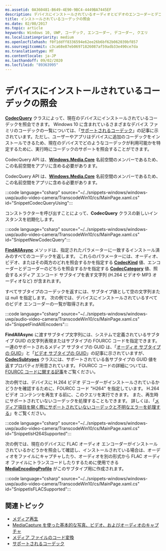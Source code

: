 ```yaml
---
ms.assetid: 0A360481-B649-4E90-9BC4-4449BA7445EF
description: デバイスにインストールされているオーディオとビデオのエンコーダーとデコーダーを照会します。
title: インストールされているコーデックの照会
ms.date: 02/08/2017
ms.topic: article
keywords: Windows 10, UWP, コーデック, エンコーダー, デコーダー, クエリ
ms.localizationpriority: medium
ms.openlocfilehash: f0f1ddff8336594e62ee26b6bf62b062039bf857
ms.sourcegitcommit: c3ca68e87eb06971826087af59adb33e490ce7da
ms.translationtype: MT
ms.contentlocale: ja-JP
ms.lasthandoff: 09/02/2020
ms.locfileid: "89363995"
---
```

# <a name="query-for-codecs-installed-on-a-device"></a>デバイスにインストールされているコーデックの照会
**[CodecQuery](/uwp/api/windows.media.core.codecquery)** クラスによって、現在のデバイスにインストールされているコーデックを照会できます。 Windows 10 に含まれているさまざまなデバイス ファミリのコーデックの一覧については、「[サポートされるコーデック](supported-codecs.md)」の記事に示されています。ただし、ユーザーやアプリはデバイスに追加のコーデックをインストールできるため、現在のデバイスでどのようなコーデックが利用可能かを特定するために、実行時にコーデックのサポートを照会することができます。

CodecQuery API は、**[Windows.Media.Core](/uwp/api/windows.media.core)** 名前空間のメンバーであるため、この名前空間をアプリに含める必要があります。

CodecQuery API は、**[Windows.Media.Core](/uwp/api/windows.media.core)** 名前空間のメンバーであるため、この名前空間をアプリに含める必要があります。

:::code language="csharp" source="~/../snippets-windows/windows-uwp/audio-video-camera/TranscodeWin10/cs/MainPage.xaml.cs" id="SnippetCodecQueryUsing":::

コンストラクターを呼び出すことによって、**CodecQuery** クラスの新しいインスタンスを初期化します。

:::code language="csharp" source="~/../snippets-windows/windows-uwp/audio-video-camera/TranscodeWin10/cs/MainPage.xaml.cs" id="SnippetNewCodecQuery":::

**[FindAllAsync](/uwp/api/windows.media.core.codecquery.findallasync)** メソッドは、指定されたパラメーターに一致するインストール済みのすべてのコーデックを返します。 これらのパラメーターには、オーディオ、ビデオ、またはその両方のどれを照会するかを指定する **[CodecKind](/uwp/api/windows.media.core.codeckind)** 値、エンコーダーとデコーダーのどちらを照会するかを指定する **[CodecCategory](/uwp/api/windows.media.core.codeccategory)** 値、照会するメディア エンコード サブタイプを表す文字列 (H.264 ビデオや MP3 オーディオなど) が含まれます。

すべてサブタイプのコーデックを返すには、サブタイプ値として空の文字列または null を指定します。 次の例では、デバイスにインストールされているすべてのビデオ エンコーダーの一覧が取得されます。

:::code language="csharp" source="~/../snippets-windows/windows-uwp/audio-video-camera/TranscodeWin10/cs/MainPage.xaml.cs" id="SnippetFindAllEncoders":::

**FindAllAsync** に渡すサブタイプ文字列には、システムで定義されているサブタイプ GUID の文字列表現またはサブタイプの FOURCC コードを指定できます。 一連のサポートされるメディア サブタイプの GUID は、「[オーディオ サブタイプの GUID](/windows/desktop/medfound/audio-subtype-guids)」と「[ビデオ サブタイプの GUID](/windows/desktop/medfound/video-subtype-guids)」の記事に示されていますが、**[CodecSubtypes](/uwp/api/windows.media.core.codecsubtypes)** クラスには、サポートされている各サブタイプの GUID 値を返すプロパティが用意されています。 FOURCC コードの詳細については、[FOURCC コードに関する記事](/windows/desktop/DirectShow/fourcc-codes)をご覧ください。 

次の例では、デバイスに H.264 ビデオ デコーダーがインストールされているかどうかを確認するために、FOURCC コード "H264" を指定しています。 H.264 ビデオ コンテンツを再生する前に、このクエリを実行できます。 また、再生時にサポートされていないコーデックを処理することもできます。 詳しくは、「[メディア項目を開く際にサポートされていないコーデックと不明なエラーを処理する](./media-playback-with-mediasource.md#handle-unsupported-codecs-and-unknown-errors-when-opening-media-items)」をご覧ください。

:::code language="csharp" source="~/../snippets-windows/windows-uwp/audio-video-camera/TranscodeWin10/cs/MainPage.xaml.cs" id="SnippetIsH264Supported":::

次の例では、現在のデバイスに FLAC オーディオ エンコーダーがインストールされているかどうかを照会して確認し、インストールされている場合は、オーディオをファイルにキャプチャしたり、オーディオを別の形式から FLAC オーディオ ファイルにトランスコードしたりするために使用できる **[MediaEncodingProfile](/uwp/api/Windows.Media.MediaProperties.MediaEncodingProfile)** がこのサブタイプ用に作成されます。

:::code language="csharp" source="~/../snippets-windows/windows-uwp/audio-video-camera/TranscodeWin10/cs/MainPage.xaml.cs" id="SnippetIsFLACSupported":::

## <a name="related-topics"></a>関連トピック

* [メディア再生](media-playback.md)
* [MediaCapture を使った基本的な写真、ビデオ、およびオーディオのキャプチャ](basic-photo-video-and-audio-capture-with-MediaCapture.md)
* [メディア ファイルのコード変換](transcode-media-files.md)
* [サポートされるコーデック](supported-codecs.md)
 

 
